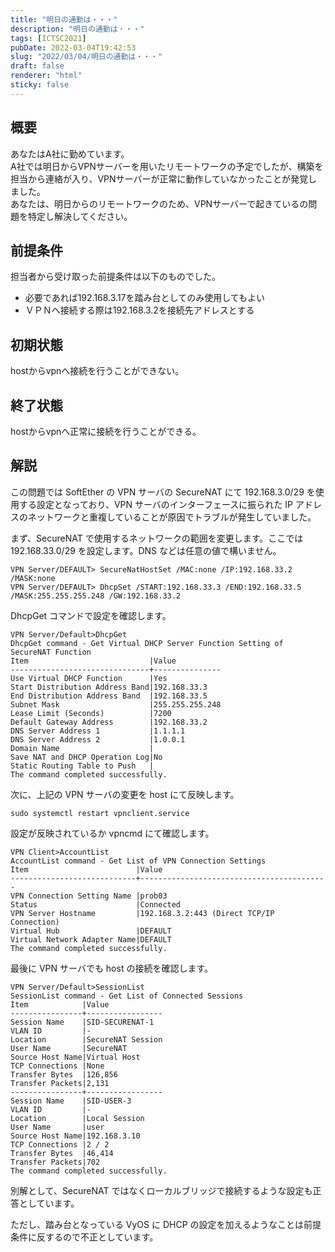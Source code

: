 ```yaml
---
title: "明日の通勤は・・・"
description: "明日の通勤は・・・"
tags: [ICTSC2021]
pubDate: 2022-03-04T19:42:53
slug: "2022/03/04/明日の通勤は・・・"
draft: false
renderer: "html"
sticky: false
---
```



<h2>概要</h2>



<p>あなたはA社に勤めています。  <br>
A社では明日からVPNサーバーを用いたリモートワークの予定でしたが、構築を担当から連絡が入り、VPNサーバーが正常に動作していなかったことが発覚しました。  <br>
あなたは、明日からのリモートワークのため、VPNサーバーで起きているの問題を特定し解決してください。  </p>



<h2>前提条件</h2>



<p>担当者から受け取った前提条件は以下のものでした。</p>



<ul><li>必要であれば192.168.3.17を踏み台としてのみ使用してもよい</li><li>ＶＰＮへ接続する際は192.168.3.2を接続先アドレスとする</li></ul>



<h2>初期状態</h2>



<p>hostからvpnへ接続を行うことができない。</p>



<h2>終了状態</h2>



<p>hostからvpnへ正常に接続を行うことができる。</p>



<h2>解説</h2>



<p>この問題では SoftEther の VPN サーバの SecureNAT にて 192.168.3.0/29 を使用する設定となっており、VPN サーバのインターフェースに振られた IP アドレスのネットワークと重複していることが原因でトラブルが発生していました。</p>



<p>まず、SecureNAT で使用するネットワークの範囲を変更します。ここでは 192.168.33.0/29 を設定します。DNS などは任意の値で構いません。</p>


<div class="wp-block-syntaxhighlighter-code "><pre><code>VPN Server/DEFAULT&gt; SecureNatHostSet /MAC:none /IP:192.168.33.2 /MASK:none
VPN Server/DEFAULT&gt; DhcpSet /START:192.168.33.3 /END:192.168.33.5 /MASK:255.255.255.248 /GW:192.168.33.2 </code></pre></div>


<p>DhcpGet コマンドで設定を確認します。</p>


<div class="wp-block-syntaxhighlighter-code "><pre><code>VPN Server/Default&gt;DhcpGet
DhcpGet command - Get Virtual DHCP Server Function Setting of SecureNAT Function
Item                           |Value
-------------------------------+---------------
Use Virtual DHCP Function      |Yes
Start Distribution Address Band|192.168.33.3
End Distribution Address Band  |192.168.33.5
Subnet Mask                    |255.255.255.248
Lease Limit (Seconds)          |7200
Default Gateway Address        |192.168.33.2
DNS Server Address 1           |1.1.1.1
DNS Server Address 2           |1.0.0.1
Domain Name                    |
Save NAT and DHCP Operation Log|No
Static Routing Table to Push   |
The command completed successfully.</code></pre></div>


<p>次に、上記の VPN サーバの変更を host にて反映します。</p>


<div class="wp-block-syntaxhighlighter-code "><pre><code>sudo systemctl restart vpnclient.service</code></pre></div>


<p>設定が反映されているか vpncmd にて確認します。</p>


<div class="wp-block-syntaxhighlighter-code "><pre><code>VPN Client&gt;AccountList
AccountList command - Get List of VPN Connection Settings
Item                        |Value
----------------------------+------------------------------------------
VPN Connection Setting Name |prob03
Status                      |Connected
VPN Server Hostname         |192.168.3.2:443 (Direct TCP/IP Connection)
Virtual Hub                 |DEFAULT
Virtual Network Adapter Name|DEFAULT
The command completed successfully.</code></pre></div>


<p>最後に VPN サーバでも host の接続を確認します。</p>


<div class="wp-block-syntaxhighlighter-code "><pre><code>VPN Server/Default&gt;SessionList
SessionList command - Get List of Connected Sessions
Item            |Value
----------------+-----------------
Session Name    |SID-SECURENAT-1
VLAN ID         |-
Location        |SecureNAT Session
User Name       |SecureNAT
Source Host Name|Virtual Host
TCP Connections |None
Transfer Bytes  |126,856
Transfer Packets|2,131
----------------+-----------------
Session Name    |SID-USER-3
VLAN ID         |-
Location        |Local Session
User Name       |user
Source Host Name|192.168.3.10
TCP Connections |2 / 2
Transfer Bytes  |46,414
Transfer Packets|702
The command completed successfully.</code></pre></div>


<p>別解として、SecureNAT ではなくローカルブリッジで接続するような設定も正答としています。</p>



<p>ただし、踏み台となっている VyOS に DHCP の設定を加えるようなことは前提条件に反するので不正としています。</p>
